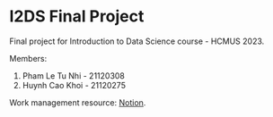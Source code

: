 # I2DS Final Project

Final project for Introduction to Data Science course - HCMUS 2023. 

Members:
1. Pham Le Tu Nhi - 21120308
2. Huynh Cao Khoi - 21120275

Work management resource: [Notion](https://hickory-adasaurus-926.notion.site/IDS-Team-8a6f7c93f2834c759af4f77fdad9f2ef?pvs=74).

